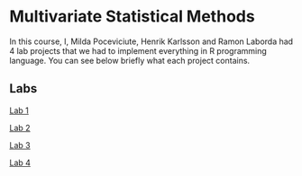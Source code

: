 # Multivariate Statistical Methods

In this course, I, Milda Poceviciute, Henrik Karlsson and Ramon Laborda had 4 lab projects that we had to implement everything in R programming language. You can see below briefly what each project contains.

## Labs

[Lab 1](Multivariate_Assignment_1/)


[Lab 2](Multivariate_Assignment_2/)


[Lab 3](Multivariate_Assignment_3/)


[Lab 4](Multivariate_Assignment_4/)


  
